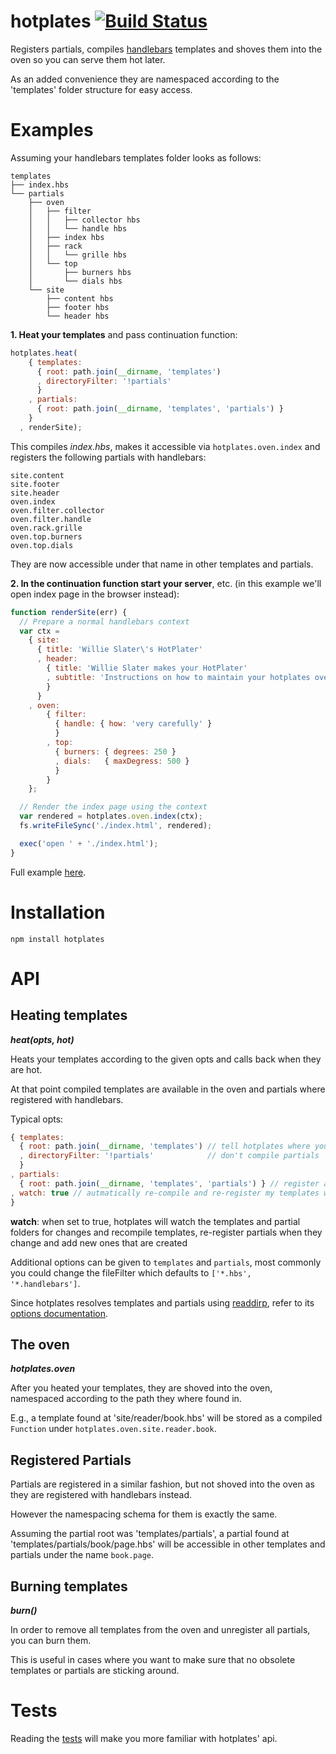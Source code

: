 # hotplates [![Build Status](https://secure.travis-ci.org/thlorenz/hotplates.png)](http://travis-ci.org/thlorenz/hotplates)

Registers partials, compiles [handlebars](http://handlebarsjs.com/) templates and shoves them into the oven so you can serve them hot later.

As an added convenience they are namespaced according to the 'templates' folder structure for easy access.

# Examples

Assuming your handlebars templates folder looks as follows:

    templates
    ├── index.hbs
    └── partials
        ├── oven
        │   ├── filter
        │   │   ├── collector hbs
        │   │   └── handle hbs
        │   ├── index hbs
        │   ├── rack
        │   │   └── grille hbs
        │   └── top
        │       ├── burners hbs
        │       └── dials hbs
        └── site
            ├── content hbs
            ├── footer hbs
            └── header hbs
 

**1. Heat your templates** and pass continuation function:

```javascript
hotplates.heat(
    { templates:
      { root: path.join(__dirname, 'templates')
      , directoryFilter: '!partials' 
      }
    , partials:
      { root: path.join(__dirname, 'templates', 'partials') }
    }
  , renderSite);
```

This compiles *index.hbs*, makes it accessible via `hotplates.oven.index` and
registers the following partials with handlebars:

    site.content          
    site.footer           
    site.header           
    oven.index            
    oven.filter.collector 
    oven.filter.handle    
    oven.rack.grille      
    oven.top.burners      
    oven.top.dials        

They are now accessible under that name in other templates and partials.


**2. In the continuation function start your server**, etc. (in this example we'll open index page in the browser instead):

```javascript
function renderSite(err) {
  // Prepare a normal handlebars context
  var ctx = 
    { site: 
      { title: 'Willie Slater\'s HotPlater'
      , header: 
        { title: 'Willie Slater makes your HotPlater'
        , subtitle: 'Instructions on how to maintain your hotplates oven' 
        }
      }
    , oven:
        { filter:
          { handle: { how: 'very carefully' }
          }
        , top:
          { burners: { degrees: 250 } 
          , dials:   { maxDegress: 500 }
          }
        }
    };

  // Render the index page using the context
  var rendered = hotplates.oven.index(ctx);
  fs.writeFileSync('./index.html', rendered);

  exec('open ' + './index.html');
}
```

Full example [here](https://github.com/thlorenz/hotplates/tree/master/examples).

# Installation

`npm install hotplates`

# API

## Heating templates

***heat(opts, hot)***

Heats your templates according to the given opts and calls back when they are hot.

At that point compiled templates are available in the oven and partials where registered with handlebars.

Typical opts:
```javascript
{ templates:
  { root: path.join(__dirname, 'templates') // tell hotplates where your templates are
  , directoryFilter: '!partials'            // don't compile partials
  }
, partials:
  { root: path.join(__dirname, 'templates', 'partials') } // register all my partials
, watch: true // autmatically re-compile and re-register my templates when I change them or add new ones
}
```

**watch**: when set to true, hotplates will watch the templates and partial folders for changes and recompile templates, 
re-register partials when they change and add new ones that are created

Additional options can be given to `templates` and `partials`, most commonly you could change the fileFilter which defaults to `['*.hbs', '*.handlebars']`.

Since hotplates resolves templates and partials using [readdirp](https://github.com/thlorenz/readdirp),
refer to its [options documentation](https://github.com/thlorenz/readdirp#options).

## The oven

***hotplates.oven***

After you heated your templates, they are shoved into the oven, namespaced according to the path they where found in.

E.g., a template found at 'site/reader/book.hbs' will be stored as a compiled `Function` under `hotplates.oven.site.reader.book`.

## Registered Partials

Partials are registered in a similar fashion, but not shoved into the oven as they are registered with handlebars instead. 

However the namespacing schema for them is exactly the same.

Assuming the partial root was 'templates/partials', a partial found at 'templates/partials/book/page.hbs' 
will be accessible in other templates and partials under the name `book.page`.

## Burning templates

***burn()***

In order to remove all templates from the oven and unregister all partials, you can burn them.

This is useful in cases where you want to make sure that no obsolete templates or partials are sticking around.

# Tests

Reading the [tests](https://github.com/thlorenz/hotplates/blob/master/test/hotplates.js) 
will make you more familiar with hotplates' api.
